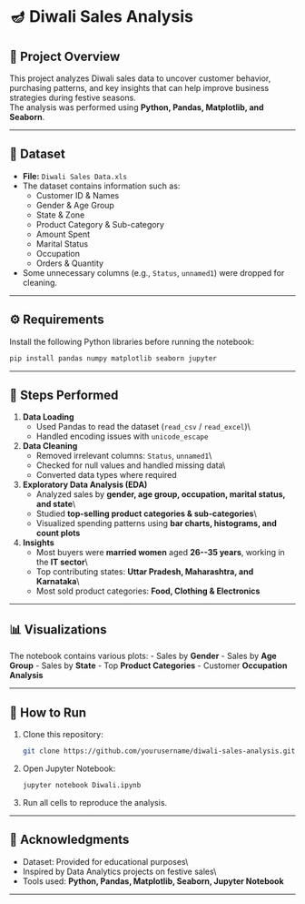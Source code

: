 # 🪔 Diwali Sales Analysis

## 📌 Project Overview

This project analyzes Diwali sales data to uncover customer behavior,
purchasing patterns, and key insights that can help improve business
strategies during festive seasons.\
The analysis was performed using **Python, Pandas, Matplotlib, and
Seaborn**.

------------------------------------------------------------------------

## 📂 Dataset

-   **File:** `Diwali Sales Data.xls`
-   The dataset contains information such as:
    -   Customer ID & Names
    -   Gender & Age Group
    -   State & Zone
    -   Product Category & Sub-category
    -   Amount Spent
    -   Marital Status
    -   Occupation
    -   Orders & Quantity
-   Some unnecessary columns (e.g., `Status`, `unnamed1`) were dropped
    for cleaning.

------------------------------------------------------------------------

## ⚙️ Requirements

Install the following Python libraries before running the notebook:

``` bash
pip install pandas numpy matplotlib seaborn jupyter
```

------------------------------------------------------------------------

## 🧾 Steps Performed

1.  **Data Loading**
    -   Used Pandas to read the dataset (`read_csv` / `read_excel`)\
    -   Handled encoding issues with `unicode_escape`
2.  **Data Cleaning**
    -   Removed irrelevant columns: `Status`, `unnamed1`\
    -   Checked for null values and handled missing data\
    -   Converted data types where required
3.  **Exploratory Data Analysis (EDA)**
    -   Analyzed sales by **gender, age group, occupation, marital
        status, and state**\
    -   Studied **top-selling product categories & sub-categories**\
    -   Visualized spending patterns using **bar charts, histograms, and
        count plots**
4.  **Insights**
    -   Most buyers were **married women** aged **26--35 years**,
        working in the **IT sector**\
    -   Top contributing states: **Uttar Pradesh, Maharashtra, and
        Karnataka**\
    -   Most sold product categories: **Food, Clothing & Electronics**

------------------------------------------------------------------------

## 📊 Visualizations

The notebook contains various plots: - Sales by **Gender** - Sales by
**Age Group** - Sales by **State** - Top **Product Categories** -
Customer **Occupation Analysis**

------------------------------------------------------------------------

## 🚀 How to Run

1.  Clone this repository:

    ``` bash
    git clone https://github.com/yourusername/diwali-sales-analysis.git
    ```

2.  Open Jupyter Notebook:

    ``` bash
    jupyter notebook Diwali.ipynb
    ```

3.  Run all cells to reproduce the analysis.

------------------------------------------------------------------------

## 🙌 Acknowledgments

-   Dataset: Provided for educational purposes\
-   Inspired by Data Analytics projects on festive sales\
-   Tools used: **Python, Pandas, Matplotlib, Seaborn, Jupyter
    Notebook**

------------------------------------------------------------------------
